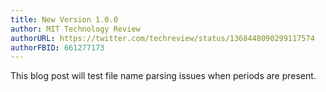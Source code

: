 ```yaml
---
title: New Version 1.0.0
author: MIT Technology Review
authorURL: https://twitter.com/techreview/status/1368448090299117574
authorFBID: 661277173
---
```


This blog post will test file name parsing issues when periods are present.
